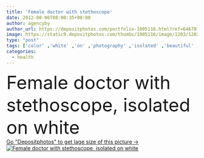 ```yaml
---
title: 'Female doctor with stethoscope'
date: 2012-08-06T08:00:35+00:00
author: agencyby
author_url: https://depositphotos.com/portfolio-1005116.html?ref=64678756
image: https://static9.depositphotos.com/thumbs/1005116/image/1203/12032611/api_thumb_450.jpg?forcejpeg=true
type: "post"
tags: ['color' ,'white' ,'on' ,'photography' ,'isolated' ,'beautiful' ,'girl' ,'female' ,'young' ,'smiling' ,'beauty' ,'joy' ,'cheerful' ,'portrait' ,'caucasian' ,'health' ,'medicine' ,'healthcare' ,'medical' ,'care' ,'pretty' ,'clinical' ,'doctor' ,'woman' ,'touch' ,'with' ,'stethoscope' ,'biology' ,'lab' ,'laboratory' ,'science' ,'blonde' ,'study' ,'attractive' ,'positive' ,'smiles' ,'research' ,'feel' ,'gown' ,'keep' ,'physician' ,'holds' ,'assistant' ,'practitioner' ,'medic' ,'white background' ,'one person' ,'Studio Shot' ,'half length' ]
categories: 
  - health
---
```

<div aling="center">
            <font size="60"> Female doctor with stethoscope, isolated on white</font>   
</div>
<div>
    <a href='https://depositphotos.com/12032611/stock-photo-female-doctor-with-stethoscope.html?ref=64678756' target=_blank > Go "Depositphotos" to get lage size of this picture ->
        <img href='https://depositphotos.com/12032611/stock-photo-female-doctor-with-stethoscope.html?ref=64678756' src='https://static9.depositphotos.com/1005116/1203/i/950/depositphotos_12032611-stock-photo-female-doctor-with-stethoscope.jpg?forcejpeg=true' alt='Female doctor with stethoscope, isolated on white' >
    </a>
</div>
